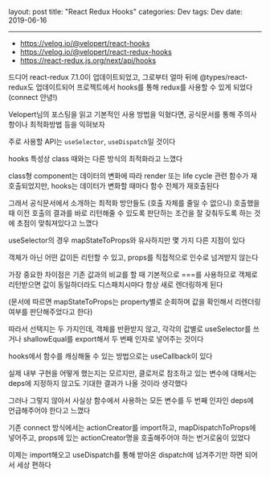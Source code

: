 layout: post
title: "React Redux Hooks"
categories: Dev
tags: Dev
date: 2019-06-16

---

- https://velog.io/@velopert/react-hooks
- https://velog.io/@velopert/react-redux-hooks
- https://react-redux.js.org/next/api/hooks



드디어 react-redux 7.1.0이 업데이트되었고, 그로부터 얼마 뒤에 @types/react-redux도 업데이트되어 프로젝트에서 hooks를 통해 redux를 사용할 수 있게 되었다 (connect 안녕!)



Velopert님의 포스팅을 읽고 기본적인 사용 방법을 익혔다면, 공식문서를 통해 주의사항이나 최적화방법 등을 익혀보자



주로 사용할 API는 `useSelector`, `useDispatch`일 것이다



hooks 특성상 class 때와는 다른 방식의 최적화라고 느꼈다

class형 component는 데이터의 변화에 따라 render 또는 life cycle 관련 함수가 재호출되었지만, hooks는 데이터가 변화할 때마다 함수 전체가 재호출된다

그래서 공식문서에서 소개하는 최적화 방안들도 (호출 자체를 줄일 수 없으니) 호출했을 때 이전 호출의 결과를 바로 리턴해줄 수 있도록 판단하는 조건을 잘 갖춰두도록 하는 것에 초점이 맞춰져있다고 느꼈다



useSelector의 경우 mapStateToProps와 유사하지만 몇 가지 다른 지점이 있다

객체가 아닌 어떤 값이든 리턴할 수 있고, props를 직접적으로 인수로 넘겨받지 않는다

가장 중요한 차이점은 기존 값과의 비교를 할 때 기본적으로 ===를 사용하므로 객체로 리턴받으면 값이 동일하더라도 디스패치시마다 항상 새로 렌더링하게 된다

(문서에 따르면 mapStateToProps는 property별로 순회하며 값을 확인해서 리렌더링 여부를 판단해주었다고 한다)

따라서 선택지는 두 가지인데, 객체를 반환받지 않고, 각각의 값별로 useSelector를 쓰거나 shallowEqual를 export해서 두 번째 인자로 넣어주는 것이다


hooks에서 함수를 캐싱해둘 수 있는 방법으로는 useCallback이 있다

실제 내부 구현을 어떻게 했는지는 모르지만, 클로저로 참조하고 있는 변수에 대해서는 deps에 지정하지 않고도 기대한 결과가 나올 것이라 생각했다

그러나 그렇지 않아서 사실상 함수에서 사용하는 모든 변수를 두 번째 인자인 deps에 언급해주어야 한다고 느꼈다

기존 connect 방식에서는 actionCreator를 import하고, mapDispatchToProps에 넣어주고, props에 있는 actionCreator명을 호출해주어야 하는 번거로움이 있었다

이제는 import해오고 useDispatch를 통해 받아온 dispatch에 넘겨주기만 하면 되어서 세상 편하다
